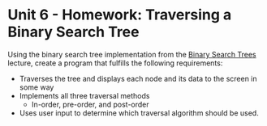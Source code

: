 # Unit 6 - Homework: Traversing a Binary Search Tree

Using the binary search tree implementation from the [Binary Search Trees](https://github.com/blwatkins/Data-Structures-From-A-New-Perspective/blob/master/6_Trees/day2.md) lecture, create a program that fulfills the following requirements:
  * Traverses the tree and displays each node and its data to the screen in some way
  * Implements all three traversal methods
    * In-order, pre-order, and post-order
  * Uses user input to determine which traversal algorithm should be used.
